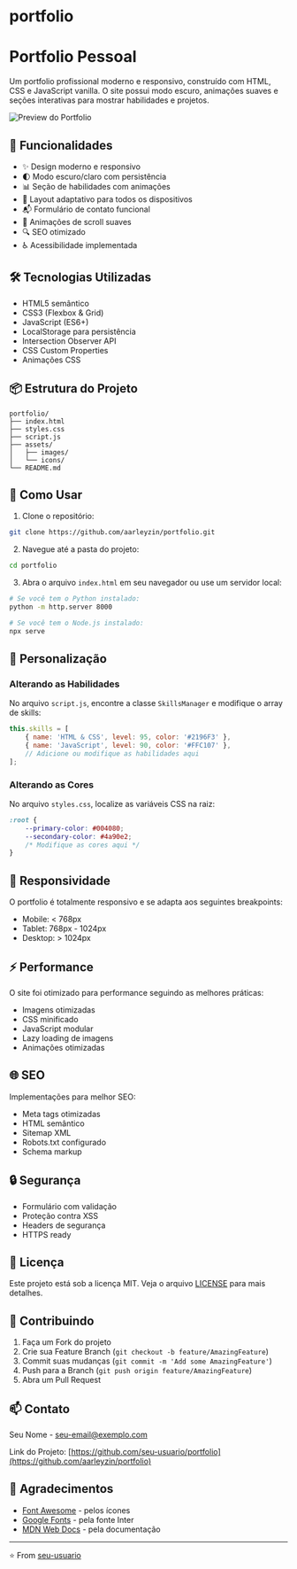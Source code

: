 # portfolio
# Portfolio Pessoal

Um portfolio profissional moderno e responsivo, construído com HTML, CSS e JavaScript vanilla. O site possui modo escuro, animações suaves e seções interativas para mostrar habilidades e projetos.

![Preview do Portfolio](preview.png)

## 🚀 Funcionalidades

- ✨ Design moderno e responsivo
- 🌓 Modo escuro/claro com persistência
- 📊 Seção de habilidades com animações
- 📱 Layout adaptativo para todos os dispositivos
- 📬 Formulário de contato funcional
- 🎯 Animações de scroll suaves
- 🔍 SEO otimizado
- ♿ Acessibilidade implementada

## 🛠️ Tecnologias Utilizadas

- HTML5 semântico
- CSS3 (Flexbox & Grid)
- JavaScript (ES6+)
- LocalStorage para persistência
- Intersection Observer API
- CSS Custom Properties
- Animações CSS

## 📦 Estrutura do Projeto

```
portfolio/
├── index.html
├── styles.css
├── script.js
├── assets/
│   ├── images/
│   └── icons/
└── README.md
```

## 🚀 Como Usar

1. Clone o repositório:
```bash
git clone https://github.com/aarleyzin/portfolio.git
```

2. Navegue até a pasta do projeto:
```bash
cd portfolio
```

3. Abra o arquivo `index.html` em seu navegador ou use um servidor local:
```bash
# Se você tem o Python instalado:
python -m http.server 8000

# Se você tem o Node.js instalado:
npx serve
```

## 🔧 Personalização

### Alterando as Habilidades

No arquivo `script.js`, encontre a classe `SkillsManager` e modifique o array de skills:

```javascript
this.skills = [
    { name: 'HTML & CSS', level: 95, color: '#2196F3' },
    { name: 'JavaScript', level: 90, color: '#FFC107' },
    // Adicione ou modifique as habilidades aqui
];
```

### Alterando as Cores

No arquivo `styles.css`, localize as variáveis CSS na raiz:

```css
:root {
    --primary-color: #004080;
    --secondary-color: #4a90e2;
    /* Modifique as cores aqui */
}
```

## 📱 Responsividade

O portfolio é totalmente responsivo e se adapta aos seguintes breakpoints:

- Mobile: < 768px
- Tablet: 768px - 1024px
- Desktop: > 1024px

## ⚡ Performance

O site foi otimizado para performance seguindo as melhores práticas:

- Imagens otimizadas
- CSS minificado
- JavaScript modular
- Lazy loading de imagens
- Animações otimizadas

## 🌐 SEO

Implementações para melhor SEO:

- Meta tags otimizadas
- HTML semântico
- Sitemap XML
- Robots.txt configurado
- Schema markup

## 🔒 Segurança

- Formulário com validação
- Proteção contra XSS
- Headers de segurança
- HTTPS ready

## 📄 Licença

Este projeto está sob a licença MIT. Veja o arquivo [LICENSE](LICENSE) para mais detalhes.

## 🤝 Contribuindo

1. Faça um Fork do projeto
2. Crie sua Feature Branch (`git checkout -b feature/AmazingFeature`)
3. Commit suas mudanças (`git commit -m 'Add some AmazingFeature'`)
4. Push para a Branch (`git push origin feature/AmazingFeature`)
5. Abra um Pull Request

## 📫 Contato

Seu Nome - [seu-email@exemplo.com](mailto:seu-email@exemplo.com)

Link do Projeto: [https://github.com/seu-usuario/portfolio](https://github.com/aarleyzin/portfolio)

## 🙏 Agradecimentos

- [Font Awesome](https://fontawesome.com) - pelos ícones
- [Google Fonts](https://fonts.google.com) - pela fonte Inter
- [MDN Web Docs](https://developer.mozilla.org) - pela documentação

---
⭐️ From [seu-usuario](https://github.com/aarleyzin)
